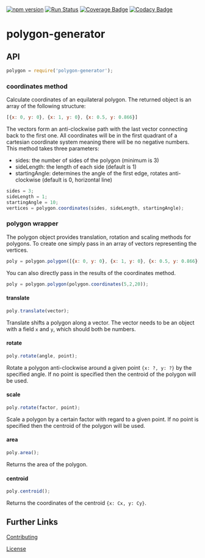 [![npm version](https://badge.fury.io/js/polygon-generator.svg)](https://badge.fury.io/js/polygon-generator)
[![Run Status](https://api.shippable.com/projects/5a6f3685d953dd0700d5a112/badge?branch=master)](https://app.shippable.com/github/Eddykasp/polygon-generator)
[![Coverage Badge](https://api.shippable.com/projects/5a6f3685d953dd0700d5a112/coverageBadge?branch=master)](https://app.shippable.com/github/Eddykasp/polygon-generator)
[![Codacy Badge](https://api.codacy.com/project/badge/Grade/56c7b12b0d284d619c5195419866d783)](https://www.codacy.com/app/Eddykasp/polygon-generator?utm_source=github.com&amp;utm_medium=referral&amp;utm_content=Eddykasp/polygon-generator&amp;utm_campaign=Badge_Grade)
# polygon-generator

## API
```javascript
polygon = require('polygon-generator');
```
### coordinates method
Calculate coordinates of an equilateral polygon. The returned object is an array of the following structure:
```javascript
[{x: 0, y: 0}, {x: 1, y: 0}, {x: 0.5, y: 0.866}]
```
The vectors form an anti-clockwise path with the last vector connecting back to the first one.
All coordinates will be in the first quadrant of a cartesian coordinate system meaning there will be no negative numbers.
This method takes three parameters:
- sides: the number of sides of the polygon (minimum is 3)
- sideLength: the length of each side (default is 1)
- startingAngle: determines the angle of the first edge, rotates anti-clockwise (default is 0, horizontal line)
```javascript
sides = 3;
sideLength = 1;
startingAngle = 10;
vertices = polygon.coordinates(sides, sideLength, startingAngle);
```

### polygon wrapper
The polygon object provides translation, rotation and scaling methods for polygons. To create one simply pass in an array of vectors representing the vertices.
```javascript
poly = polygon.polygon([{x: 0, y: 0}, {x: 1, y: 0}, {x: 0.5, y: 0.866}]);
```
You can also directly pass in the results of the coordinates method.
```javascript
poly = polygon.polygon(polygon.coordinates(5,2,20));
```
#### translate
```javascript
poly.translate(vector);
```
Translate shifts a polygon along a vector. The vector needs to be an object with a field `x` and `y`, which should both be numbers.

#### rotate
```javascript
poly.rotate(angle, point);
```
Rotate a polygon anti-clockwise around a given point `{x: ?, y: ?}` by the specified angle. If no point is specified then the centroid of the polygon will be used.

#### scale
```javascript
poly.rotate(factor, point);
```
Scale a polygon by a certain factor with regard to a given point. If no point is specified then the centroid of the polygon will be used.

#### area
```javascript
poly.area();
```
Returns the area of the polygon.

#### centroid
```javascript
poly.centroid();
```
Returns the coordinates of the centroid `{x: Cx, y: Cy}`.

## Further Links
[Contributing](https://github.com/Eddykasp/polygon-generator/blob/master/CONTRIBUTING.md)

[License](https://github.com/Eddykasp/polygon-generator/blob/master/LICENSE)
